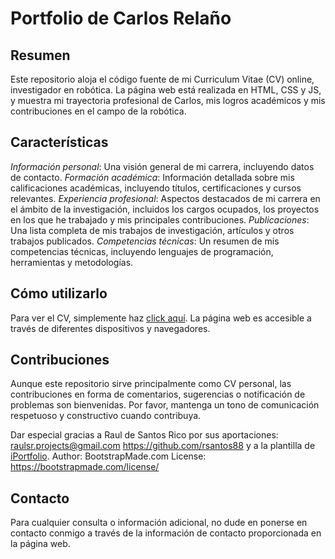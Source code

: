 Portfolio de Carlos Relaño
=========================

Resumen
--------
Este repositorio aloja el código fuente de mi Curriculum Vitae (CV) online, investigador en robótica. La página web está realizada en HTML, CSS y JS, y muestra mi trayectoria profesional de Carlos, mis logros académicos y mis contribuciones en el campo de la robótica.

Características
--------

*Información personal*: Una visión general de mi carrera, incluyendo datos de contacto.
*Formación académica*: Información detallada sobre mis calificaciones académicas, incluyendo títulos, certificaciones y cursos relevantes.
*Experiencia profesional*: Aspectos destacados de mi carrera en el ámbito de la investigación, incluidos los cargos ocupados, los proyectos en los que he trabajado y mis principales contribuciones.
*Publicaciones*: Una lista completa de mis trabajos de investigación, artículos y otros trabajos publicados.
*Competencias técnicas*: Un resumen de mis competencias técnicas, incluyendo lenguajes de programación, herramientas y metodologías.


Cómo utilizarlo
--------
Para ver el CV, simplemente haz [click aquí](https://carlosrelao.github.io/). La página web es accesible a través de diferentes dispositivos y navegadores.

Contribuciones
--------
Aunque este repositorio sirve principalmente como CV personal, las contribuciones en forma de comentarios, sugerencias o notificación de problemas son bienvenidas. Por favor, mantenga un tono de comunicación respetuoso y constructivo cuando contribuya.

Dar especial gracias a Raul de Santos Rico por sus aportaciones: raulsr.projects@gmail.com https://github.com/rsantos88 y a la plantilla de [iPortfolio](https://bootstrapmade.com/iportfolio-bootstrap-portfolio-websites-template/). Author: BootstrapMade.com License: https://bootstrapmade.com/license/

Contacto
--------
Para cualquier consulta o información adicional, no dude en ponerse en contacto conmigo a través de la información de contacto proporcionada en la página web.


